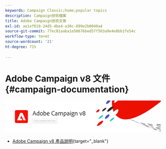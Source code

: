 ```yaml
---
keywords: Campaign Classic;home;popular topics
description: Campaign技術檔案
title: Adobe Campaign技術文章
exl-id: ae1ef010-24d5-4be4-a30c-899e2b0040a4
source-git-commit: 77ec01aaba1e50676bed57f503a9e4e8bb1fe54c
workflow-type: tm+mt
source-wordcount: '21'
ht-degree: 71%

---
```


# Adobe Campaign v8 文件 {#campaign-documentation}

![](assets/banner-documentationv8.png)

* [Adobe Campaign v8 產品說明](https://helpx.adobe.com/tw/legal/product-descriptions/adobe-campaign-managed-cloud-services.html){target="_blank"}
